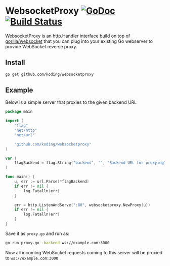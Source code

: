 # WebsocketProxy [![GoDoc](https://godoc.org/github.com/koding/websocketproxy?status.svg)](https://godoc.org/github.com/koding/websocketproxy) [![Build Status](https://travis-ci.org/koding/websocketproxy.svg)](https://travis-ci.org/koding/websocketproxy)

WebsocketProxy is an http.Handler interface build on top of
[gorilla/websocket](https://github.com/gorilla/websocket) that you can plug
into your existing Go webserver to provide WebSocket reverse proxy.

## Install

```bash
go get github.com/koding/websocketproxy
```

## Example

Below is a simple server that proxies to the given backend URL

```go
package main

import (
	"flag"
	"net/http"
	"net/url"

	"github.com/koding/websocketproxy"
)

var (
	flagBackend = flag.String("backend", "", "Backend URL for proxying")
)

func main() {
	u, err := url.Parse(*flagBackend)
	if err != nil {
		log.Fatalln(err)
	}

	err = http.ListenAndServe(":80", websocketproxy.NewProxy(u))
	if err != nil {
		log.Fatalln(err)
	}
}
```

Save it as `proxy.go` and run as:

```bash
go run proxy.go -backend ws://example.com:3000
```

Now all incoming WebSocket requests coming to this server will be proxied to
`ws://example.com:3000`


